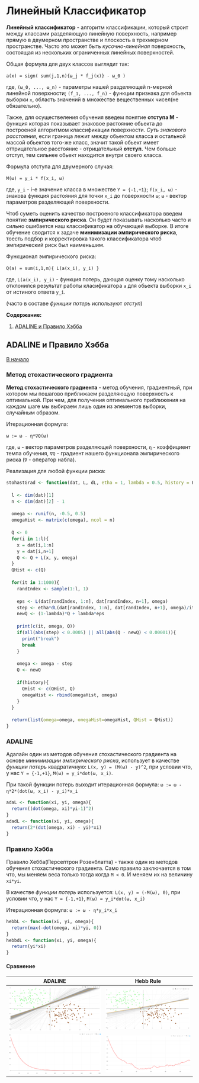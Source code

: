# Линейный Классификатор

**Линейный классификатор** - алгоритм классификации, который строит между классами разделяющую линейную поверхность, например прямую в двумерном пространстве и плоскость в трехмерном пространстве.
Часто это может быть *кусочно-линейная* поверхность, состоящая из нескольких ограниченных линейных поверхностей.

Общая формула для двух классов выглядит так:

`a(x) = sign( sum(j,1,n){ω_j * f_j(x)} - ω_0 )`

где, `(ω_0, ..., ω_n)` - параметры нашей разделяющей n-мерной линейной поверхности; `(f_1, ..., f_n)` - функции признака для обьекта выборки `x`, область значений в множестве вещественных чисел(не обязательно).


Также, для осуществеления обучения введем понятие **отступа M** - функция которая показывает знаковое растояние обьекта до построеной алгоритмом классификации поверхности.
*Суть знакового расстояния*, если граница лежит между обьектом класса и остальной массой обьектов того-же класс, значит такой обьект имеет оттрицательное расстояние - отрицательный **отступ.**
Чем больше отступ, тем сильнее обьект находится внутри своего класса.

Формула отступа для двумерного случая:

`M(ω) = y_i * f(x_i, ω)`

где, `y_i` - i-е значение класса в множестве `Y = {-1,+1}`; `f(x_i, ω)` - знакова функция растояния для точки `x_i` до поверхности `ω`;  `ω` - вектор параметров разделяющей поверхности.


Чтоб суметь оценить качество построеного классификатора введем понятие **эмпирического риска**. Он будет показывать насколько часто и сильно ошибается наш классификатор на обучающей выборке. В итоге обучение сводится к задаче **минимизации эмпирического риска**, тоесть подбор и корректировка такого классификатора чтоб эмпирический риск был наименьшим.

Функционал эмпирического риска:

`Q(a) = sum(i,1,m){ L(a(x_i), y_i) }`

где, `L(a(x_i), y_i)` - функция потерь, дающая оценку тому насколько отклонился результат работы класификатора `a` для обьекта выборки `x_i` от истиного ответа `y_i`.

(часто в составе *функции потерь* используют *отступ*)

**Содержание:**
1. [ADALINE и Правило Хэбба](#adaline-и-правило-хэбба)


## ADALINE и Правило Хэбба
[В начало](#линейный-классификатор)

### Метод стохастического градиента

**Метод стохастического градиента** - метод обучения, градиентный, при котором мы пошагово приближаем разделяющую поверхность к оптимальной. При чем, для получения оптимального приближения на каждом шаге мы выбираем лишь один из элементов выборки, случайным образом.

Итерационная формула:

`ω := ω - η*∇Q(ω)`

где, `ω` - вектор параметров разделяющей поверхности, `η` - коэффициент темпа обучения, `∇Q` - градиент нашего функционала эмпирического риска (`∇` - оператор набла).


Реализация для любой функции риска:

```R
stohastGrad <- function(dat, L, dL, etha = 1, lambda = 0.5, history = F){

  l <- dim(dat)[1]
  n <- dim(dat)[2] - 1

  omega <- runif(n, -0.5, 0.5)
  omegaHist <- matrix(c(omega), ncol = n)

  Q <- 0
  for(i in 1:l){
    x = dat[i,1:n]
    y = dat[i,n+1]
    Q <- Q + L(x, y, omega)
  }
  QHist <- c(Q)

  for(it in 1:1000){
    randIndex <- sample(1:l, 1)

    eps <- L(dat[randIndex, 1:n], dat[randIndex, n+1], omega)
    step <- etha*dL(dat[randIndex, 1:n], dat[randIndex, n+1], omega)/it
    newQ <- (1-lambda)*Q + lambda*eps

    print(c(it, omega, Q))
    if(all(abs(step) < 0.0005) || all(abs(Q - newQ) < 0.00001)){
      print("break")
      break
    }

    omega <- omega - step
    Q <- newQ

    if(history){
      QHist <- c(QHist, Q)
      omegaHist <- rbind(omegaHist, omega)
    }
  }

  return(list(omega=omega, omegaHist=omegaHist, QHist = QHist))
}
```

### ADALINE

Адалайн один из методов обучения стохастического градиента на основе *минимизации эмпирического риска*, использует в качестве *функции потерь* квадратичную: `L(x, y) = (M(ω) - y)^2`, при условии что, у нас `Y = {-1,+1}`, `M(ω) = y_i*dot(ω, x_i)`.

При такой функции потерь выходит итерационная формула: `ω := ω - η*2*(dot(ω, x_i) - y_i)*x_i`

```R
adaL <- function(xi, yi, omega){
  return((dot(omega, xi)*yi-1)^2)
}
adadL <- function(xi, yi, omega){
  return(2*(dot(omega, xi) - yi)*xi)
}
```

### Правило Хэбба

Правило Хебба(Персептрон Розенблатта) - также один из методов обучения стохастического градиента.
Само правило заключается в том что, мы меняем веса только тогда когда `M < 0`. И меняем их на величину `xi*yi`.

 В качестве *функции потерь* используется: `L(x, y) = (-M(ω), 0)`, при условии что, у нас `Y = {-1,+1}`, `M(ω) = y_i*dot(ω, x_i)`

 Итерационная формула: `ω := ω - η*y_i*x_i `

```R
hebbL <- function(xi, yi, omega){
  return(max(-dot(omega, xi)*yi, 0))
}
hebbdL <- function(xi, yi, omega){
  return(yi*xi)
}
```

#### Сравнение

|ADALINE|Hebb Rule|
| - | - |
|![график адалайн](adaline.png)|![график хебба](hebb.png)|
|![график Q адалайн](adalineQ.png)|![график Q хебба](hebbQ.png)|
